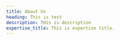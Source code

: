 ```yaml
---
title: About Us
heading: This is test
description: THis is description
expertise_title: This is expertise title.
---
```

